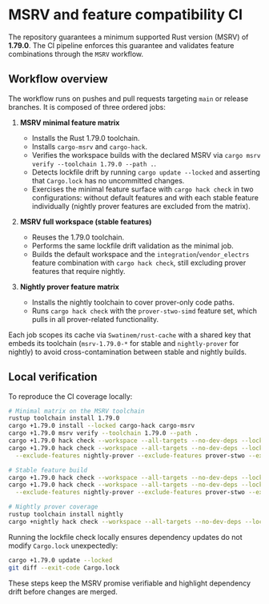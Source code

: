 # MSRV and feature compatibility CI

The repository guarantees a minimum supported Rust version (MSRV) of **1.79.0**. The
CI pipeline enforces this guarantee and validates feature combinations through the
`MSRV` workflow.

## Workflow overview

The workflow runs on pushes and pull requests targeting `main` or release
branches. It is composed of three ordered jobs:

1. **MSRV minimal feature matrix**
   - Installs the Rust 1.79.0 toolchain.
   - Installs `cargo-msrv` and `cargo-hack`.
   - Verifies the workspace builds with the declared MSRV via
     `cargo msrv verify --toolchain 1.79.0 --path .`.
   - Detects lockfile drift by running `cargo update --locked` and asserting that
     `Cargo.lock` has no uncommitted changes.
   - Exercises the minimal feature surface with `cargo hack check` in two
     configurations: without default features and with each stable feature
     individually (nightly prover features are excluded from the matrix).

2. **MSRV full workspace (stable features)**
   - Reuses the 1.79.0 toolchain.
   - Performs the same lockfile drift validation as the minimal job.
   - Builds the default workspace and the `integration`/`vendor_electrs`
     feature combination with `cargo hack check`, still excluding prover
     features that require nightly.

3. **Nightly prover feature matrix**
   - Installs the nightly toolchain to cover prover-only code paths.
   - Runs `cargo hack check` with the `prover-stwo-simd` feature set, which pulls
     in all prover-related functionality.

Each job scopes its cache via `Swatinem/rust-cache` with a shared key that embeds
its toolchain (`msrv-1.79.0-*` for stable and `nightly-prover` for nightly) to
avoid cross-contamination between stable and nightly builds.

## Local verification

To reproduce the CI coverage locally:

```bash
# Minimal matrix on the MSRV toolchain
rustup toolchain install 1.79.0
cargo +1.79.0 install --locked cargo-hack cargo-msrv
cargo +1.79.0 msrv verify --toolchain 1.79.0 --path .
cargo +1.79.0 hack check --workspace --all-targets --no-dev-deps --locked --no-default-features
cargo +1.79.0 hack check --workspace --all-targets --no-dev-deps --locked --each-feature \
  --exclude-features nightly-prover --exclude-features prover-stwo --exclude-features prover-stwo-simd

# Stable feature build
cargo +1.79.0 hack check --workspace --all-targets --no-dev-deps --locked
cargo +1.79.0 hack check --workspace --all-targets --no-dev-deps --locked --features "integration,vendor_electrs" \
  --exclude-features nightly-prover --exclude-features prover-stwo --exclude-features prover-stwo-simd

# Nightly prover coverage
rustup toolchain install nightly
cargo +nightly hack check --workspace --all-targets --no-dev-deps --locked --features "prover-stwo-simd"
```

Running the lockfile check locally ensures dependency updates do not modify
`Cargo.lock` unexpectedly:

```bash
cargo +1.79.0 update --locked
git diff --exit-code Cargo.lock
```

These steps keep the MSRV promise verifiable and highlight dependency drift
before changes are merged.
